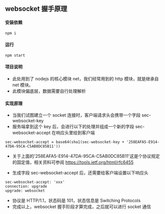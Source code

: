 ## websocket 握手原理

#### 安装依赖

```
npm i
```

#### 运行

```
npm start
```

#### 项目说明

- 此处用到了 nodejs 的核心模块 net，我们经常用到的 http 模块，就是继承自 net 模块。
- 此模块偏底层，数据需要自行处理解析

#### 实现原理

- 当我们试图建立一个 socket 连接时，客户端请求头会携带一个字段 sec-websocket-key
- 服务端拿到这个 key 后，会进行以下的处理并组成一个新的字段 sec-websocket-accept 在响应头里给到客户端

```
sec-websocket-accept = base64(sha1(sec-websocket-key + '258EAFA5-E914-47DA-95CA-C5AB0DC85B11'))
```

- 关于上面的'258EAFA5-E914-47DA-95CA-C5AB0DC85B11'这是个协议规定的固定值，相关资料可参阅 https://tools.ietf.org/html/rfc6455

- 生成字段 sec-websocket-accept 后，还需要给客户端设置以下响应头

```
sec-websocket-accept: 'xxx'
connection: upgrade
upgrade: websocket
```

- 协议是 HTTP/1.1，状态码是 101，状态信息是 Switching Protocols
- 完成以上，websocket 握手阶段才算完成，之后就可以进行 socket 通信
